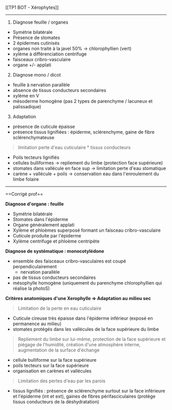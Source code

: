 [[TP1 BOT - Xérophytes]]
___

1) Diagnose feuille / organes
- Symétrie bilatérale
- Présence de stomates
- 2 épidermes cutinisés
- organes non traité à la javel 50% -> chlorophyllien (vert)
- xylème à différenciation centrifuge
- faisceaux cribro-vasculaire
- organe +/- applati

2) Diagnose mono / dicot
- feuille à nervation parallèle
- absence de tissus conducteurs secondaires
- xylème en V
- mésoderme homogène (pas 2 types de parenchyme / lacuneux et palissadique)

3) Adaptation
- présence de cuticule épaisse
- présence tissus lignifiées : épiderme, sclérenchyme, gaine de fibre sclérenchymateuse 
> limitation perte d'eau cuticulaire ° tissus conducteurs
- Poils tecteurs lignifiés
- cellules bulliformes -> repliement du limbe (protection face supérieure)
- stomates dans vallécule en face sup -> limitation perte d'eau stomatique
- carène + vallécule + poils -> conservation eau dans l'enroulement du limbe folaire

___ 
==Corrigé prof==

**Diagnose d'organe : feuille**
- Symétrie bilatérale
- Stomates dans l'épiderme
- Organe généralement applati
- Xylème et phloèmes superposé formant un faisceau cribro-vasculaire
- Cuticule produite par l'épiderme
- Xylème centrifuge et phloème centripète

**Diagnose de systématique : monocotylédone**
- ensemble des faisceaux cribro-vasculaires est coupé perpendiculairement
	- nervation parallèle
- pas de tissus conducteurs secondaires
- mésophylle homogène (uniquement du parenchyme chlorophyllien qui réalise la photoS)

**Critères anatomiques d'une Xerophylle => Adaptation au milieu sec**

>Limitation de la perte en eau cuticulaire
- Cuticule cireuse très épaisse dans l'épiderme inférieur (exposé en permanence au milieu)
- stomates protégés dans les vallécules de la face supérieure du limbe

> Repliement du limbe sur lui-même, protection de la face supérieure et piégage de l'humidité, création d'une atmosphère interne, augmentation de la surface d'échange
- cellule bulliforme sur la face supérieure
- poils tecteurs sur la face supérieure
- organisation en carènes et vallécules

> Limitation des pertes d'eau par les parois
- tissus lignifiés : présence de sclérenchyme surtout sur la face inférieure et l'épiderme (int et ext), gaines de fibres périfasciculaires (protège tissus conducteurs de la déshydratation)